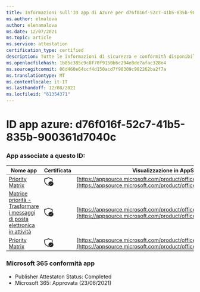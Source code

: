 ```yaml
---
title: Informazioni sull'ID app di Azure per d76f016f-52c7-41b5-835b-900361d7040c
ms.author: elmalova
author: elenamalova
ms.date: 12/07/2021
ms.topic: article
ms.service: attestation
certification_type: certified
description: Tutte le informazioni di sicurezza e conformità disponibili per d76f016f-52c7-41b5-835b-900361d7040c.
ms.openlocfilehash: 1b85c385c9c8f70f9150b6c294e8de7afac328e4
ms.sourcegitcommit: 06d460e64ccf4d150acd7f90309c902262ba2f7a
ms.translationtype: MT
ms.contentlocale: it-IT
ms.lasthandoff: 12/08/2021
ms.locfileid: "61354371"
---
```

# <a name="azure-app-id-d76f016f-52c7-41b5-835b-900361d7040c"></a>ID app azure: d76f016f-52c7-41b5-835b-900361d7040c


### <a name="apps-associated-with-this-id"></a>App associate a questo ID:
| **Nome app** | **Certificata** | **Visualizzazione in AppSource** |
|--------------|---------------|-----------------------|
| [Priority Matrix](https://docs.microsoft.com/microsoft-365-app-certification/forward/WA104382005) | <img alt="Certified application badge" src="../media/certified-badge.png" height="25" width="25" /> | [https://appsource.microsoft.com/product/office/WA104382005](https://appsource.microsoft.com/product/office/WA104382005) |
| [Matrice priorità - Trasformare i messaggi di posta elettronica in attività](https://docs.microsoft.com/microsoft-365-app-certification/forward/WA104381735) | <img alt="Certified application badge" src="../media/certified-badge.png" height="25" width="25" /> | [https://appsource.microsoft.com/product/office/WA104381735](https://appsource.microsoft.com/product/office/WA104381735) |
| [Priority Matrix](https://docs.microsoft.com/microsoft-365-app-certification/forward/appfluenceinc.m_pm_msft) | <img alt="Certified application badge" src="../media/certified-badge.png" height="25" width="25" /> | [https://appsource.microsoft.com/product/office/appfluenceinc.m_pm_msft](https://appsource.microsoft.com/product/office/appfluenceinc.m_pm_msft) |

### <a name="microsoft-365-app-compliance-status"></a>Microsoft 365 conformità app
- Publisher Attestaton Status: Completed
- Microsoft 365: Approvata (23/06/2021)
